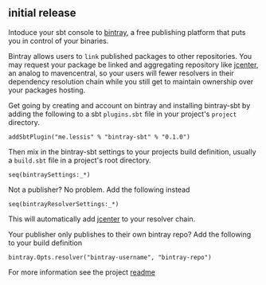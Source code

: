 ## initial release

Intoduce your sbt console to [bintray](https://bintray.com/), a free publishing platform that puts you in control of your binaries. 

Bintray allows users to `link` published packages to other repositories.  You may request your package be linked and aggregating repository like [jcenter](https://bintray.com/bintray/jcenter), an analog to mavencentral, so your users will fewer resolvers in their dependency resolution chain while you still get to maintain ownership over your packages hosting.

Get going by creating and account on bintray and installing bintray-sbt by adding the following to a sbt `plugins.sbt` file in your project's `project` directory.

    addSbtPlugin("me.lessis" % "bintray-sbt" % "0.1.0")
    
Then mix in the bintray-sbt settings to your projects build definition, usually a `build.sbt` file in a project's root directory.

    seq(bintraySettings:_*)
    
Not a publisher? No problem. Add the following instead

    seq(bintrayResolverSettings:_*)
    
This will automatically add [jcenter](https://bintray.com/bintray/jcenter) to your resolver chain.

Your publisher only publishes to their own bintray repo? Add the following to your build definition

    bintray.Opts.resolver("bintray-username", "bintray-repo")

For more information see the project [readme](https://github.com/softprops/bintray-sbt#readme)
